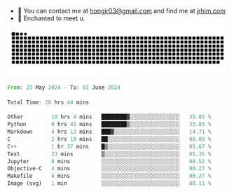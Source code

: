 - 📧 You can contact me at hongjr03@gmail.com and find me at [jrhim.com](https://jrhim.com/)
- 💜 Enchanted to meet u.

![snake_animation](https://raw.githubusercontent.com/hongjr03/hongjr03/output/github-contribution-grid-snake.svg)

<!--START_SECTION:waka-->

```rust
From: 25 May 2024 - To: 01 June 2024

Total Time: 28 hrs 44 mins

Other         10 hrs 4 mins   ████████▓░░░░░░░░░░░░░░░░   35.05 %
Python        9 hrs 43 mins   ████████▒░░░░░░░░░░░░░░░░   33.85 %
Markdown      4 hrs 13 mins   ███▓░░░░░░░░░░░░░░░░░░░░░   14.71 %
C             2 hrs 19 mins   ██░░░░░░░░░░░░░░░░░░░░░░░   08.08 %
C++           1 hr 37 mins    █▒░░░░░░░░░░░░░░░░░░░░░░░   05.67 %
Text          23 mins         ▒░░░░░░░░░░░░░░░░░░░░░░░░   01.35 %
Jupyter       8 mins          ░░░░░░░░░░░░░░░░░░░░░░░░░   00.52 %
Objective-C   4 mins          ░░░░░░░░░░░░░░░░░░░░░░░░░   00.27 %
Makefile      4 mins          ░░░░░░░░░░░░░░░░░░░░░░░░░   00.27 %
Image (svg)   1 min           ░░░░░░░░░░░░░░░░░░░░░░░░░   00.11 %
```

<!--END_SECTION:waka-->
